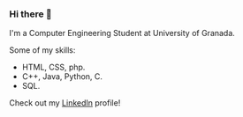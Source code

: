 ### Hi there 👋

I'm a Computer Engineering Student at University of Granada. 

Some of my skills:
* HTML, CSS, php.
* C++, Java, Python, C.
* SQL.
  
Check out my [LinkedIn](https://www.linkedin.com/in/mario-pi%C3%B1a-munera-465116225/) profile!
